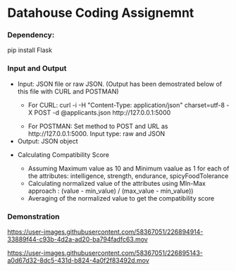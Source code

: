 # Datahouse Coding Assignemnt

### Dependency:
pip install Flask

### Input and Output

<ul>
<li>Input: JSON file or raw JSON. (Output has been demostrated below of this file with CURL and POSTMAN)</li>
  <ul>
    <li>
      For CURL: curl -i -H "Content-Type: application/json" charset=utf-8 -X POST -d @applicants.json http://127.0.0.1:5000
    </li>
    </ul>
  <ul>
    <li>
    For POSTMAN: Set method to POST and URL as http://127.0.0.1:5000. Input type: raw and JSON
     </li>
</ul>
  <li>Output: JSON object</li>
</ul>

<ul>
  <li>Calculating Compatibility Score  </li>
  <ul>
    <li> Assuming Maximum value as 10 and Minimum vaalue as 1 for each of the attributes: intelligence, strength, endurance, spicyFoodTolerance </li>
    <li>Calculating normalized value of the attributes using MIn-Max approach : (value - min_value) / (max_value - min_value))</li>
    <li>Averaging of the normalized value to get the compatibility score</li>
  </ul>
</ul>


### Demonstration
https://user-images.githubusercontent.com/58367051/226894914-33889f44-c93b-4d2a-ad20-ba794fadfc63.mov



https://user-images.githubusercontent.com/58367051/226895143-a0d67d32-8dc5-431d-b824-4a0f2f83492d.mov

